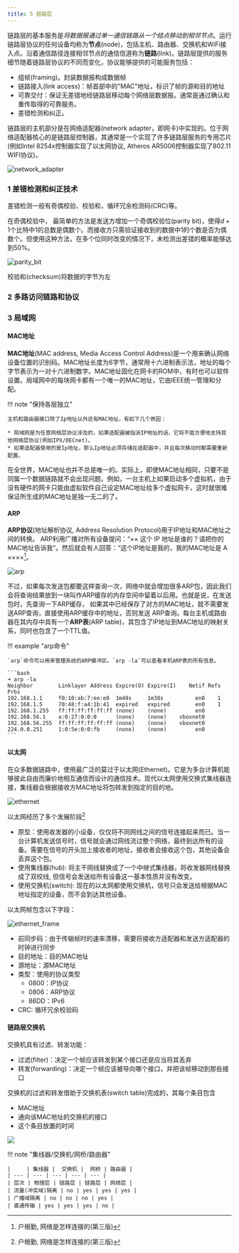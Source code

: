 ```yaml
---
title: 5 链路层
---
```


链路层的基本服务是*将数据报通过单一通信链路从一个结点移动到相邻节点*。运行链路层协议的任何设备均称为**节点**(node)，包括主机、路由器、交换机和WiFi接入点。沿着通信路径连接相邻节点的通信信道称为**链路**(link)。链路层提供的服务细节随着链路层协议的不同而变化，协议能够提供的可能服务包括：

* 组帧(framing)。封装数据报构成数据帧
* 链路接入(link access)：帧首部中的"MAC"地址，标识了帧的源和目的地址
* 可靠交付：保证无差错地经链路层移动每个网络层数据报。通常是通过确认和重传取得的可靠服务。
* 差错检测和纠正。

链路层的主机部分是在网络适配器(network adapter，即网卡)中实现的。位于网络适配器核心的是链路层控制器，其通常是一个实现了许多链路层服务的专用芯片(例如Intel 8254x控制器实现了以太网协议, Atheros AR5006控制器实现了802.11 WIFI协议)。

![network_adapter](figures/network_adapter.png)


### 1 差错检测和纠正技术

差错检测一般有奇偶校验、校验和，循环冗余检测码(CRC)等。

在奇偶校验中， 最简单的方法是发送方增加一个奇偶校验位(parity bit)，使得$d + 1$个比特中1的总数是偶数个。而接收方只需验证接收到的数据中1的个数是否为偶数个。但使用这种方法，在多个位同时改变的情况下，未检测出差错的概率能够达到50%。

![parity_bit](figures/parity_bit.png)


校验和(checksum)将数据的字节为左


### 2 多路访问链路和协议

### 3 局域网

#### MAC地址

**MAC地址**(MAC address, Media Access Control Address)是一个用来确认网络设备位置的识别码。MAC地址长度为6字节，通常用十六进制表示法，地址的每个字节表示为一对十六进制数字。MAC地址固化在网卡的ROM中，有时也可以软件设置。局域网中的每块网卡都有一个唯一的MAC地址，它由IEEE统一管理和分配。


!!! note "保持各层独立"
    
    主机和路由器接口除了Ip地址以外还有MAC地址，有如下几个原因：
    
    * 局域网是为任意网络层协议涉及的，如果适配器被指派IP地址的话，它将不能方便地支持其他网络层协议(例如IPX/DECnet)。
    * 如果适配器使用的是Ip地址，那么Ip地址必须存储在适配器中，并且每次移动时都需要重新配置。

在全世界，MAC地址也并不总是唯⼀的。实际上，即使MAC地址相同，只要不是同属⼀个数据链路就不会出现问题。例如，⼀台主机上如果启动多个虚拟机，由于没有硬件的⽹卡只能由虚拟软件⾃⼰设定MAC地址给多个虚拟⽹卡，这时就很难保证所⽣成的MAC地址是独⼀⽆⼆的了。



#### ARP



**ARP协议**(地址解析协议, Address Resolution Protocol)用于IP地址和MAC地址之间的转换。
ARP利用广播对所有设备提问：“×× 这个 IP 地址是谁的？请把你的MAC地址告诉我”。然后就会有人回答：“这个IP地址是我的，我的MAC地址是 A ××××[^1]。

![arp](figures/arp.png)


不过，如果每次发送包都要这样查询一次，网络中就会增加很多ARP包，因此我们会将查询结果放到一块叫作ARP缓存的内存空间中留着以后用。也就是说，在发送包时，先查询一下ARP缓存， 如果其中已经保存了对方的MAC地址，就不需要发送ARP查询，直接使用ARP缓存中的地址，否则发送 ARP查询。每台主机或路由器在其内存中具有一个**ARP表**(ARP table)，其包含了IP地址到MAC地址的映射关系，同时也包含了一个TTL值。

!!! example "arp命令"
    
    `arp`命令可以用来管理系统的ARP缓冲区。`arp -la`可以查看本机ARP表的所有信息。
    
    ```bash
    ➜ arp -la
    Neighbor        Linklayer Address Expire(O) Expire(I)    Netif Refs Prbs
    192.168.1.1     f0:10:ab:7:ee:e0  1m49s     1m38s          en0    1
    192.168.1.5     70:48:f:a4:1b:41  expired   expired        en0    1
    192.168.1.255   ff:ff:ff:ff:ff:ff (none)    (none)         en0
    192.168.56.1    a:0:27:0:0:0      (none)    (none)    vboxnet0
    192.168.56.255  ff:ff:ff:ff:ff:ff (none)    (none)    vboxnet0
    224.0.0.251     1:0:5e:0:0:fb     (none)    (none)         en0
    ```




#### 以太网

在众多数据链路中，使用最广泛的莫过于以太网(Ethernet)。<!--以太⽹因通信电缆的不同及通信速度的差异，衍⽣出了众多不同的以太⽹类型。以太网种类以"速率 + BASE + 传输介质"的方式命名。例如"10BASE2"表示以太网用的是10Mbps的同轴电缆， "10GBASE-SR"表示以太网用的是10Gbps的多模电缆。-->它是为多台计算机能够彼此自由而廉价地相互通信而设计的通信技术。现代以太网使用交换式集线器连接，集线器会根据接收方MAC地址将包转发到指定的目的地。


![ethernet](figures/ethernet.png)

以太网经历了多个发展阶段[^1]

* 原型：使用收发器的小设备，仅仅将不同网线之间的信号连接起来而已。当一台计算机发送信号时，信号就会通过网线流过整个网络，最终到达所有的设备。需要在信号的开头加上接收者的地址，接收者会接收这个包，其他设备会丢弃这个包。
* 使用集线器(hub): 将主干网线替换成了一个中继式集线器，将收发器网线替换成了双绞线, 但信号会发送给所有设备这一基本性质并没有改变。
* 使用交换机(switch): 现在的以太网都使用交换机，信号只会发送给根据MAC地址指定的设备，而不会到达其他设备。


以太网帧包含以下字段：

![ethernet_frame](figures/ethernet_frame.png)

* 前同步码：由于传输帧时的速率漂移，需要将接收方适配器和发送方适配器的时钟进行同步
* 目的地址：目的MAC地址
* 源地址：源MAC地址
* 类型：使用的协议类型
    * 0800：IP协议 
    * 0806：ARP协议 
    * 86DD：IPv6
* CRC: 循环冗余校验码





#### 链路层交换机

交换机具有过滤、转发功能：

* 过滤(filter)：决定一个帧应该转发到某个接口还是应当将其丢弃
* 转发(forwarding)：决定一个帧应该被导向哪个接口，并把该帧移动到那些接口

交换机的过滤和转发借助于交换机表(switch table)完成的，其每个条目包含

* MAC地址
* 通向该MAC地址的交换机的接口
* 这个条目放置的时间

![](figures/switch_table.jpg)

!!! note "集线器/交换机/网桥/路由器"
    
    |     | 集线器 |  交换机 |  网桥 | 路由器 |
    | --- | --- | --- | --- | --- |
    | 层次 | 物理层 | 链路层 | 链路层 | 网络层 |
    | 流量(冲突域)隔离 | no | yes | yes | yes | 
    | 广播域隔离 | no | no | no | yes | 
    | 直通传输 | yes | yes | yes | no |


[^1]: 户根勤, 网络是怎样连接的(第三版)